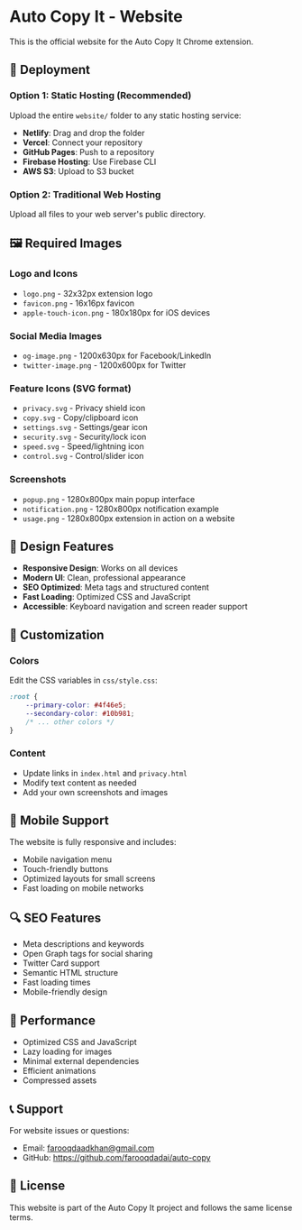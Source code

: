# Auto Copy It - Website

This is the official website for the Auto Copy It Chrome extension.

## 🚀 Deployment

### Option 1: Static Hosting (Recommended)
Upload the entire `website/` folder to any static hosting service:

- **Netlify**: Drag and drop the folder
- **Vercel**: Connect your repository
- **GitHub Pages**: Push to a repository
- **Firebase Hosting**: Use Firebase CLI
- **AWS S3**: Upload to S3 bucket

### Option 2: Traditional Web Hosting
Upload all files to your web server's public directory.

## 🖼️ Required Images

### Logo and Icons
- `logo.png` - 32x32px extension logo
- `favicon.png` - 16x16px favicon
- `apple-touch-icon.png` - 180x180px for iOS devices

### Social Media Images
- `og-image.png` - 1200x630px for Facebook/LinkedIn
- `twitter-image.png` - 1200x600px for Twitter

### Feature Icons (SVG format)
- `privacy.svg` - Privacy shield icon
- `copy.svg` - Copy/clipboard icon
- `settings.svg` - Settings/gear icon
- `security.svg` - Security/lock icon
- `speed.svg` - Speed/lightning icon
- `control.svg` - Control/slider icon

### Screenshots
- `popup.png` - 1280x800px main popup interface
- `notification.png` - 1280x800px notification example
- `usage.png` - 1280x800px extension in action on a website

## 🎨 Design Features

- **Responsive Design**: Works on all devices
- **Modern UI**: Clean, professional appearance
- **SEO Optimized**: Meta tags and structured content
- **Fast Loading**: Optimized CSS and JavaScript
- **Accessible**: Keyboard navigation and screen reader support

## 🔧 Customization

### Colors
Edit the CSS variables in `css/style.css`:
```css
:root {
    --primary-color: #4f46e5;
    --secondary-color: #10b981;
    /* ... other colors */
}
```

### Content
- Update links in `index.html` and `privacy.html`
- Modify text content as needed
- Add your own screenshots and images

## 📱 Mobile Support

The website is fully responsive and includes:
- Mobile navigation menu
- Touch-friendly buttons
- Optimized layouts for small screens
- Fast loading on mobile networks

## 🔍 SEO Features

- Meta descriptions and keywords
- Open Graph tags for social sharing
- Twitter Card support
- Semantic HTML structure
- Fast loading times
- Mobile-friendly design

## 🚀 Performance

- Optimized CSS and JavaScript
- Lazy loading for images
- Minimal external dependencies
- Efficient animations
- Compressed assets

## 📞 Support

For website issues or questions:
- Email: farooqdaadkhan@gmail.com
- GitHub: https://github.com/farooqdadai/auto-copy

## 📄 License

This website is part of the Auto Copy It project and follows the same license terms. 
